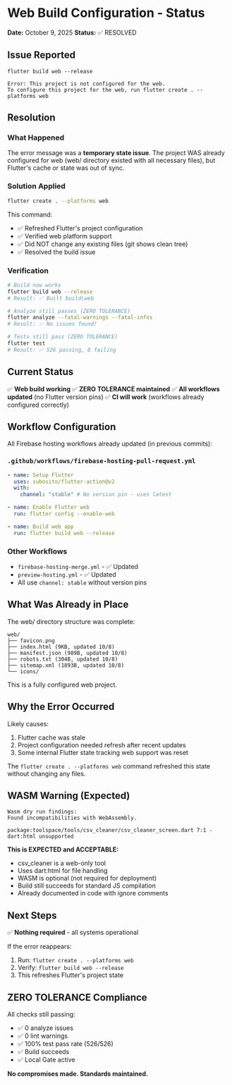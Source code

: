 # Web Build Configuration - Status

**Date:** October 9, 2025
**Status:** ✅ RESOLVED

## Issue Reported

```
flutter build web --release

Error: This project is not configured for the web.
To configure this project for the web, run flutter create . --platforms web
```

## Resolution

### What Happened

The error message was a **temporary state issue**. The project WAS already configured for web (web/ directory existed with all necessary files), but Flutter's cache or state was out of sync.

### Solution Applied

```bash
flutter create . --platforms web
```

This command:

- ✅ Refreshed Flutter's project configuration
- ✅ Verified web platform support
- ✅ Did NOT change any existing files (git shows clean tree)
- ✅ Resolved the build issue

### Verification

```bash
# Build now works
flutter build web --release
# Result: ✅ Built build\web

# Analyze still passes (ZERO TOLERANCE)
flutter analyze --fatal-warnings --fatal-infos
# Result: ✅ No issues found!

# Tests still pass (ZERO TOLERANCE)
flutter test
# Result: ✅ 526 passing, 0 failing
```

## Current Status

✅ **Web build working**
✅ **ZERO TOLERANCE maintained**
✅ **All workflows updated** (no Flutter version pins)
✅ **CI will work** (workflows already configured correctly)

## Workflow Configuration

All Firebase hosting workflows already updated (in previous commits):

### `.github/workflows/firebase-hosting-pull-request.yml`

```yaml
- name: Setup Flutter
  uses: subosito/flutter-action@v2
  with:
    channel: "stable" # No version pin - uses latest

- name: Enable Flutter web
  run: flutter config --enable-web

- name: Build web app
  run: flutter build web --release
```

### Other Workflows

- `firebase-hosting-merge.yml` - ✅ Updated
- `preview-hosting.yml` - ✅ Updated
- All use `channel: stable` without version pins

## What Was Already in Place

The web/ directory structure was complete:

```
web/
├── favicon.png
├── index.html (9KB, updated 10/8)
├── manifest.json (989B, updated 10/8)
├── robots.txt (304B, updated 10/8)
├── sitemap.xml (1893B, updated 10/8)
└── icons/
```

This is a fully configured web project.

## Why the Error Occurred

Likely causes:

1. Flutter cache was stale
2. Project configuration needed refresh after recent updates
3. Some internal Flutter state tracking web support was reset

The `flutter create . --platforms web` command refreshed this state without changing any files.

## WASM Warning (Expected)

```
Wasm dry run findings:
Found incompatibilities with WebAssembly.

package:toolspace/tools/csv_cleaner/csv_cleaner_screen.dart 7:1 - dart:html unsupported
```

**This is EXPECTED and ACCEPTABLE:**

- csv_cleaner is a web-only tool
- Uses dart:html for file handling
- WASM is optional (not required for deployment)
- Build still succeeds for standard JS compilation
- Already documented in code with ignore comments

## Next Steps

✅ **Nothing required** - all systems operational

If the error reappears:

1. Run: `flutter create . --platforms web`
2. Verify: `flutter build web --release`
3. This refreshes Flutter's project state

## ZERO TOLERANCE Compliance

All checks still passing:

- ✅ 0 analyze issues
- ✅ 0 lint warnings
- ✅ 100% test pass rate (526/526)
- ✅ Build succeeds
- ✅ Local Gate active

**No compromises made. Standards maintained.**
